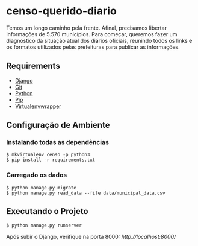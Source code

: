 # censo-querido-diario

Temos um longo caminho pela frente. Afinal, precisamos libertar informações de 5.570 municípios. Para começar, queremos fazer um diagnóstico da situação atual dos diários oficiais, reunindo todos os links e os formatos utilizados pelas prefeituras para publicar as informações.

## Requirements

* [Django](https://www.djangoproject.com/)
* [Git](http://git-scm.com/)
* [Python](https://www.python.org/)
* [Pip](http://www.pip-installer.org/en/latest/)
* [Virtualenvwrapper](http://virtualenvwrapper.readthedocs.org/en/latest/)

## Configuração de Ambiente

### **Instalando todas as dependências**

```
$ mkvirtualenv censo -p python3
$ pip install -r requirements.txt
```

### Carregado os dados
```
$ python manage.py migrate
$ python manage.py read_data --file data/municipal_data.csv
```

## Executando o Projeto
```
$ python manage.py runserver
```
Após subir o Django, verifique na porta 8000:
*http://localhost:8000/*
